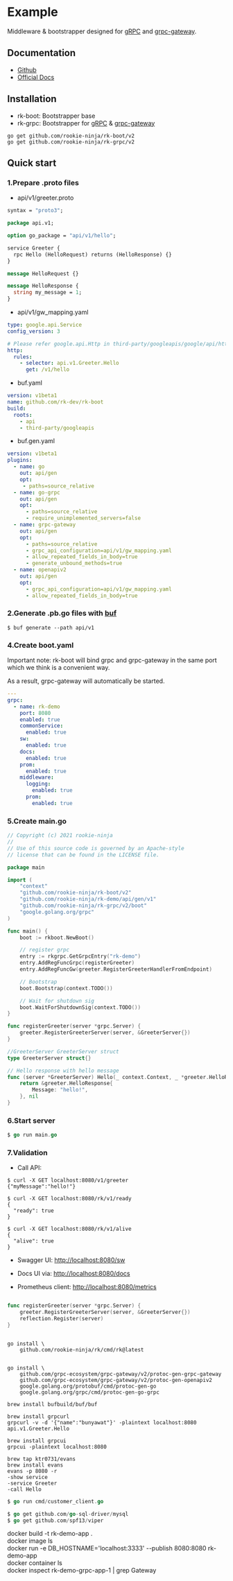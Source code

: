 # Example
Middleware & bootstrapper designed for [gRPC](https://grpc.io/docs/languages/go/) and [grpc-gateway](https://github.com/grpc-ecosystem/grpc-gateway).

## Documentation
- [Github](https://github.com/rookie-ninja/rk-grpc)
- [Official Docs](https://docs.rkdev.info)

## Installation
- rk-boot: Bootstrapper base
- rk-grpc: Bootstrapper for [gRPC](https://grpc.io/docs/languages/go/) & [grpc-gateway](https://github.com/grpc-ecosystem/grpc-gateway)

```shell
go get github.com/rookie-ninja/rk-boot/v2
go get github.com/rookie-ninja/rk-grpc/v2
```

## Quick start
### 1.Prepare .proto files
- api/v1/greeter.proto

```protobuf
syntax = "proto3";

package api.v1;

option go_package = "api/v1/hello";

service Greeter {
  rpc Hello (HelloRequest) returns (HelloResponse) {}
}

message HelloRequest {}

message HelloResponse {
  string my_message = 1;
}
```

- api/v1/gw_mapping.yaml

```yaml
type: google.api.Service
config_version: 3

# Please refer google.api.Http in third-party/googleapis/google/api/http.proto file for details.
http:
  rules:
    - selector: api.v1.Greeter.Hello
      get: /v1/hello
```

- buf.yaml

```yaml
version: v1beta1
name: github.com/rk-dev/rk-boot
build:
  roots:
    - api
    - third-party/googleapis
```

- buf.gen.yaml

```yaml
version: v1beta1
plugins:
  - name: go
    out: api/gen
    opt:
     - paths=source_relative
  - name: go-grpc
    out: api/gen
    opt:
      - paths=source_relative
      - require_unimplemented_servers=false
  - name: grpc-gateway
    out: api/gen
    opt:
      - paths=source_relative
      - grpc_api_configuration=api/v1/gw_mapping.yaml
      - allow_repeated_fields_in_body=true
      - generate_unbound_methods=true
  - name: openapiv2
    out: api/gen
    opt:
      - grpc_api_configuration=api/v1/gw_mapping.yaml
      - allow_repeated_fields_in_body=true
```

### 2.Generate .pb.go files with [buf](https://docs.buf.build/introduction)
```
$ buf generate --path api/v1
```

### 4.Create boot.yaml
Important note: rk-boot will bind grpc and grpc-gateway in the same port which we think is a convenient way.

As a result, grpc-gateway will automatically be started.

```yaml
---
grpc:
  - name: rk-demo
    port: 8080
    enabled: true
    commonService:
      enabled: true
    sw:
      enabled: true
    docs:
      enabled: true
    prom:
      enabled: true
    middleware:
      logging:
        enabled: true
      prom:
        enabled: true
```

### 5.Create main.go
```go
// Copyright (c) 2021 rookie-ninja
//
// Use of this source code is governed by an Apache-style
// license that can be found in the LICENSE file.

package main

import (
	"context"
	"github.com/rookie-ninja/rk-boot/v2"
	"github.com/rookie-ninja/rk-demo/api/gen/v1"
	"github.com/rookie-ninja/rk-grpc/v2/boot"
	"google.golang.org/grpc"
)

func main() {
	boot := rkboot.NewBoot()

	// register grpc
	entry := rkgrpc.GetGrpcEntry("rk-demo")
	entry.AddRegFuncGrpc(registerGreeter)
	entry.AddRegFuncGw(greeter.RegisterGreeterHandlerFromEndpoint)

	// Bootstrap
	boot.Bootstrap(context.TODO())

	// Wait for shutdown sig
	boot.WaitForShutdownSig(context.TODO())
}

func registerGreeter(server *grpc.Server) {
	greeter.RegisterGreeterServer(server, &GreeterServer{})
}

//GreeterServer GreeterServer struct
type GreeterServer struct{}

// Hello response with hello message
func (server *GreeterServer) Hello(_ context.Context, _ *greeter.HelloRequest) (*greeter.HelloResponse, error) {
	return &greeter.HelloResponse{
		Message: "hello!",
	}, nil
}
```

### 6.Start server

```go
$ go run main.go
```

### 7.Validation
- Call API:

```shell script
$ curl -X GET localhost:8080/v1/greeter
{"myMessage":"hello!"}

$ curl -X GET localhost:8080/rk/v1/ready
{
  "ready": true
}

$ curl -X GET localhost:8080/rk/v1/alive
{
  "alive": true
}
```

- Swagger UI: [http://localhost:8080/sw](http://localhost:8080/sw)

- Docs UI via: [http://localhost:8080/docs](http://localhost:8080/docs)

- Prometheus client: [http://localhost:8080/metrics](http://localhost:8080/metrics)


```go

func registerGreeter(server *grpc.Server) {
    greeter.RegisterGreeterServer(server, &GreeterServer{})
    reflection.Register(server)
}
```


```shell script

go install \
    github.com/rookie-ninja/rk/cmd/rk@latest


go install \
    github.com/grpc-ecosystem/grpc-gateway/v2/protoc-gen-grpc-gateway 
    github.com/grpc-ecosystem/grpc-gateway/v2/protoc-gen-openapiv2 
    google.golang.org/protobuf/cmd/protoc-gen-go 
    google.golang.org/grpc/cmd/protoc-gen-go-grpc

brew install bufbuild/buf/buf

brew install grpcurl
grpcurl -v -d '{"name":"bunyawat"}' -plaintext localhost:8080 api.v1.Greeter.Hello

brew install grpcui
grpcui -plaintext localhost:8080

brew tap ktr0731/evans
brew install evans
evans -p 8080 -r
-show service
-service Greeter
-call Hello

```

```go
$ go run cmd/customer_client.go
```

```go
$ go get github.com/go-sql-driver/mysql
$ go get github.com/spf13/viper
```

docker build -t rk-demo-app . \
docker image ls \
docker run -e DB_HOSTNAME='localhost:3333' --publish 8080:8080 rk-demo-app \
docker container ls  \
docker inspect rk-demo-grpc-app-1 | grep Gateway


